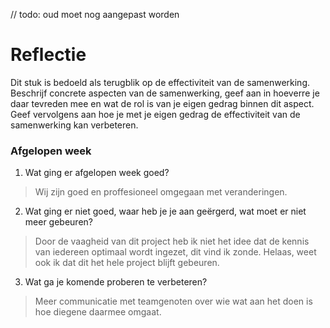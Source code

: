 // todo: oud moet nog aangepast worden

Reflectie
==========

Dit stuk is bedoeld als terugblik op de effectiviteit van de samenwerking.
Beschrijf concrete aspecten van de samenwerking, geef aan in hoeverre je daar tevreden mee en wat de rol is
 van je eigen gedrag binnen dit aspect. Geef vervolgens aan hoe je met je eigen gedrag de effectiviteit van 
 de samenwerking kan verbeteren.


### Afgelopen week

1. Wat ging er afgelopen week goed?
> Wij zijn goed en proffesioneel omgegaan met veranderingen. 

2. Wat ging er niet goed, waar heb je je aan geërgerd, wat moet er niet meer gebeuren?
> Door de vaagheid van dit project heb ik niet het idee dat de kennis van iedereen optimaal wordt ingezet, dit vind ik zonde. 
> Helaas, weet ook ik dat dit het hele project blijft gebeuren. 
 
3. Wat ga je komende proberen te verbeteren?
> Meer communicatie met teamgenoten over wie wat aan het doen is hoe diegene daarmee omgaat.


